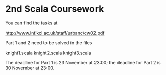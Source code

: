 # 2nd Scala Coursework

You can find the tasks at

  http://www.inf.kcl.ac.uk/staff/urbanc/cw02.pdf

Part 1 and 2 need to be solved in the files

  knight1.scala
  knight2.scala
  knight3.scala

The deadline for Part 1 is 23 November at 23:00;
the deadline for Part 2 is 30 November at 23:00.
